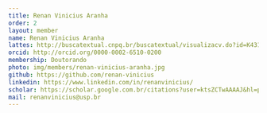 ```yaml
---
title: Renan Vinicius Aranha
order: 2
layout: member
name: Renan Vinicius Aranha
lattes: http://buscatextual.cnpq.br/buscatextual/visualizacv.do?id=K4319201P4
orcid: http://orcid.org/0000-0002-6510-0200
membership: Doutorando
photo: img/members/renan-vinicius-aranha.jpg
github: https://github.com/renan-vinicius
linkedin: https://www.linkedin.com/in/renanvinicius/
scholar: https://scholar.google.com.br/citations?user=ktsZCTwAAAAJ&hl=pt-BR
mail: renanvinicius@usp.br
---
```



